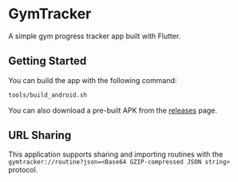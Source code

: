 # GymTracker

A simple gym progress tracker app built with Flutter.

## Getting Started

You can build the app with the following command:

```bash
tools/build_android.sh
```

You can also download a pre-built APK from the
[releases](https://github.com/Samplasion/GymTracker/releases) page.

## URL Sharing

This application supports sharing and importing
routines with the `gymtracker://routine?json=<Base64 GZIP-compressed JSON string>`
protocol.